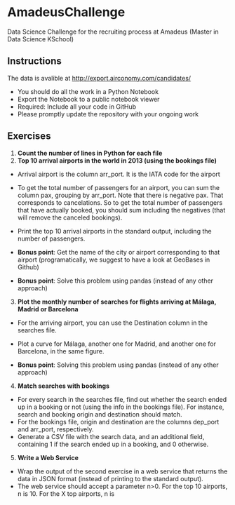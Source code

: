 # AmadeusChallenge
Data Science Challenge for the recruiting process at Amadeus (Master in Data Science KSchool)
## Instructions
The data is avalible at http://export.airconomy.com/candidates/

  - You should do all the work in a Python Notebook
  - Export the Notebook to a public notebook viewer
  - Required: Include all your code in GitHub
  - Please promptly update the repository with your ongoing work

## Exercises
1. __Count the number of lines in Python for each file__
2. __Top 10 arrival airports in the world in 2013 (using the bookings file)__
- Arrival airport is the column arr_port. It is the IATA code for the airport
- To get the total number of passengers for an airport, you can sum the column pax, grouping by arr_port. Note that there is negative pax. That corresponds to cancelations. So to get the total number of passengers that have actually booked, you should sum including the negatives (that will remove the canceled bookings).
- Print the top 10 arrival airports in the standard output, including the number of passengers.

- __Bonus point__: Get the name of the city or airport corresponding to that airport (programatically, we suggest to have a look at GeoBases in Github)
- __Bonus point__: Solve this problem using pandas (instead of any other approach)
3. __Plot the monthly number of searches for flights arriving at Málaga, Madrid or Barcelona__
- For the arriving airport, you can use the Destination column in the searches file. 
- Plot a curve for Málaga, another one for Madrid, and another one for Barcelona, in the same figure.

- __Bonus point__: Solving this problem using pandas (instead of any other approach)
4. __Match searches with bookings__
- For every search in the searches file, find out whether the search ended up in a booking or not (using the info in the bookings file). For instance, search and booking origin and destination should match. 
- For the bookings file, origin and destination are the columns dep_port and arr_port, respectively. 
- Generate a CSV file with the search data, and an additional field, containing 1 if the search ended up in a booking, and 0 otherwise.
5. __Write a Web Service__
- Wrap the output of the second exercise in a web service that returns the data in JSON format (instead of printing to the standard output).
- The web service should accept a parameter n>0. For the top 10 airports, n is 10. For the X top airports, n is
